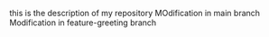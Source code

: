 this is the description of my repository
MOdification in main branch
Modification in feature-greeting branch
